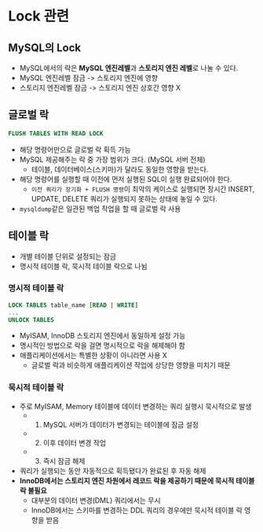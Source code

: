 # Lock 관련

## MySQL의 Lock

- MySQL에서의 락은 **MySQL 엔진레벨**과 **스토리지 엔진 레벨**로 나눌 수 있다.
- MySQL 엔진레벨 잠금 -> 스토리지 엔진에 영향
- 스토리지 엔진레벨 잠금 -> 스토리지 엔진 상호간 영향 X

## 글로벌 락

```sql
FLUSH TABLES WITH READ LOCK
```
- 해당 명령어만으로 글로벌 락 획득 가능
- MySQL 제공해주는 락 중 가장 범위가 크다. (MySQL 서버 전체)
  - 테이블, 데이터베이스(스키마)가 달라도 동일한 영향을 받는다.
- 해당 명령어를 실행할 때 이전에 먼저 실행된 SQL이 실행 완료되어야 한다.
  - `이전 쿼리가 장기화 + FLUSH 명령`이 최악의 케이스로 실행되면 장시간 INSERT, UPDATE, DELETE 쿼리가 실행되지 못하는 상태에 놓일 수 있다.
- `mysqldump`같은 일관된 백업 작업을 할 때 글로벌 락 사용

## 테이블 락
- 개별 테이블 단위로 설정되는 잠금
- 명시적 테이블 락, 묵시적 테이블 락으로 나뉨

### 명시적 테이블 락
```sql
LOCK TABLES table_name [READ | WRITE]
...
UNLOCK TABLES
```
- MyISAM, InnoDB 스토리지 엔진에서 동일하게 설정 가능
- 명시적인 방법으로 락을 걸면 명시적으로 락을 해제해야 함
- 애플리케이션에서는 특별한 상황이 아니라면 사용 X
  - 글로벌 락과 비슷하게 애플리케이션 작업에 상당한 영향을 미치기 때문

### 묵시적 테이블 락
- 주로 MyISAM, Memory 테이블에 데이터 변경하는 쿼리 실행시 묵시적으로 발생
  - 1. MySQL 서버가 데이터가 변경되는 테이블에 잠금 설정
  - 2. 이후 데이터 변경 작업
  - 3. 즉시 잠금 해제
- 쿼리가 실행되는 동안 자동적으로 획득됐다가 완료된 후 자동 해제
- **InnoDB에서는 스토리지 엔진 차원에서 레코드 락을 제공하기 때문에 묵시적 테이블 락 불필요**
  - 대부분의 데이터 변경(DML) 쿼리에서는 무시
  - InnoDB에서는 스키마를 변경하는 DDL 쿼리의 경우에만 묵시적 테이블 락 영향을 받음
